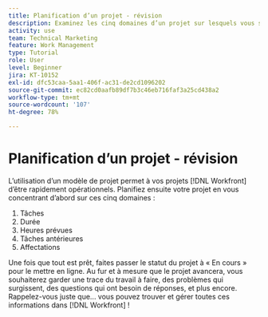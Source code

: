 ```yaml
---
title: Planification d’un projet - révision
description: Examinez les cinq domaines d’un projet sur lesquels vous souhaitez vous concentrer lors de la planification d’un projet (tâches, durée, heures planifiées, prédécesseurs et affectations).
activity: use
team: Technical Marketing
feature: Work Management
type: Tutorial
role: User
level: Beginner
jira: KT-10152
exl-id: dfc53caa-5aa1-406f-ac31-de2cd1096202
source-git-commit: ec82cd0aafb89df7b3c46eb716faf3a25cd438a2
workflow-type: tm+mt
source-wordcount: '107'
ht-degree: 78%

---
```


# Planification d’un projet - révision

L’utilisation d’un modèle de projet permet à vos projets [!DNL  Workfront] d’être rapidement opérationnels. Planifiez ensuite votre projet en vous concentrant d’abord sur ces cinq domaines :

1. Tâches
1. Durée
1. Heures prévues
1. Tâches antérieures
1. Affectations

Une fois que tout est prêt, faites passer le statut du projet à « En cours » pour le mettre en ligne. Au fur et à mesure que le projet avancera, vous souhaiterez garder une trace du travail à faire, des problèmes qui surgissent, des questions qui ont besoin de réponses, et plus encore. Rappelez-vous juste que... vous pouvez trouver et gérer toutes ces informations dans [!DNL Workfront] !

<!---
footer urls for the LP
Plan a project 
Edit projects
Overview of the project planned start date
Overview of the project planned completion date
Tasks overview
Task duration and duration types 
Use task predecessors 
Modify multiple user assignments in a task list
Notifications: Information about work assigned to me 
--->
